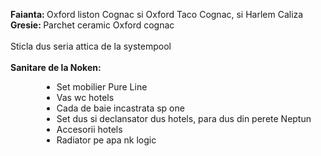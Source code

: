 <strong>Faianta: </strong> Oxford liston Cognac si Oxford Taco Cognac, si Harlem Caliza <br/>
<strong>Gresie: </strong> Parchet ceramic Oxford cognac <br/>
<br/>
Sticla dus seria attica de la systempool<br/>
<br/>
<strong>Sanitare de la Noken:</strong><br/>
<ul>
    <li style="margin-left: 50px">Set mobilier Pure Line </li>
    <li style="margin-left: 50px">Vas wc hotels </li>
    <li style="margin-left: 50px">Cada de baie incastrata sp one </li>
    <li style="margin-left: 50px">Set dus si declansator dus hotels, para dus din perete Neptun </li>
    <li style="margin-left: 50px">Accesorii hotels </li>
    <li style="margin-left: 50px">Radiator pe apa nk logic </li>
</ul>
